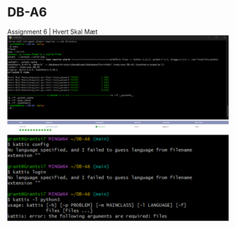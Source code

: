 # DB-A6
Assignment 6 | Hvert Skal Mæt
![Terminal](screenshots/pass.png)
![Kattis](screenshots/kattis.png)
![Kattis](screenshots/kattiscli.png)
